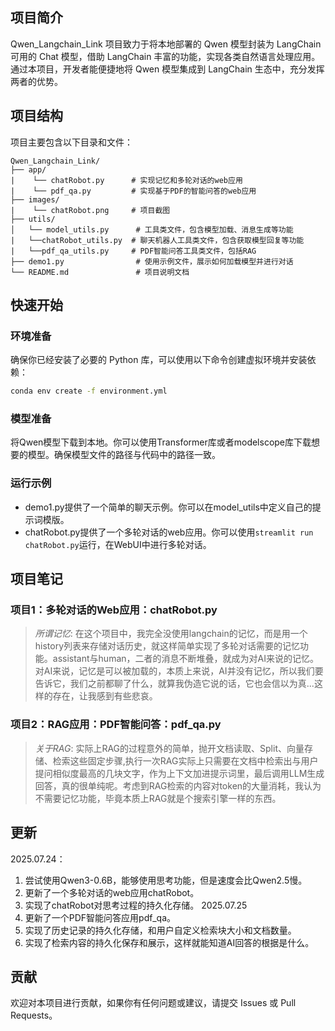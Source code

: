 ## 项目简介
Qwen_Langchain_Link 项目致力于将本地部署的 Qwen 模型封装为 LangChain 可用的 Chat 模型，借助 LangChain 丰富的功能，实现各类自然语言处理应用。通过本项目，开发者能便捷地将 Qwen 模型集成到 LangChain 生态中，充分发挥两者的优势。

## 项目结构
项目主要包含以下目录和文件：
```
Qwen_Langchain_Link/
├── app/
|    └── chatRobot.py      # 实现记忆和多轮对话的web应用
|    └── pdf_qa.py         # 实现基于PDF的智能问答的web应用
├── images/
|    └── chatRobot.png     # 项目截图
├── utils/
│   └── model_utils.py      # 工具类文件，包含模型加载、消息生成等功能
|   └──chatRobot_utils.py  # 聊天机器人工具类文件，包含获取模型回复等功能
|   └──pdf_qa_utils.py     # PDF智能问答工具类文件，包括RAG
├── demo1.py                # 使用示例文件，展示如何加载模型并进行对话
└── README.md               # 项目说明文档
```
## 快速开始
### 环境准备
确保你已经安装了必要的 Python 库，可以使用以下命令创建虚拟环境并安装依赖：
```bash
conda env create -f environment.yml
```
### 模型准备
将Qwen模型下载到本地。你可以使用Transformer库或者modelscope库下载想要的模型。确保模型文件的路径与代码中的路径一致。

### 运行示例
- demo1.py提供了一个简单的聊天示例。你可以在model_utils中定义自己的提示词模版。
- chatRobot.py提供了一个多轮对话的web应用。你可以使用`streamlit run chatRobot.py`运行，在WebUI中进行多轮对话。

## 项目笔记
### 项目1：多轮对话的Web应用：chatRobot.py
> *所谓记忆*:
在这个项目中，我完全没使用langchain的记忆，而是用一个history列表来存储对话历史，就这样简单实现了多轮对话需要的记忆功能。assistant与human，二者的消息不断堆叠，就成为对AI来说的记忆。对AI来说，记忆是可以被加载的，本质上来说，AI并没有记忆，所以我们要告诉它，我们之前都聊了什么，就算我伪造它说的话，它也会信以为真...这样的存在，让我感到有些悲哀。
### 项目2：RAG应用：PDF智能问答：pdf_qa.py
>*关于RAG*:
实际上RAG的过程意外的简单，抛开文档读取、Split、向量存储、检索这些固定步骤,执行一次RAG实际上只需要在文档中检索出与用户提问相似度最高的几块文字，作为上下文加进提示词里，最后调用LLM生成回答，真的很单纯呢。考虑到RAG检索的内容对token的大量消耗，我认为不需要记忆功能，毕竟本质上RAG就是个搜索引擎一样的东西。
## 更新
2025.07.24：
1. 尝试使用Qwen3-0.6B，能够使用思考功能，但是速度会比Qwen2.5慢。
2. 更新了一个多轮对话的web应用chatRobot。
3. 实现了chatRobot对思考过程的持久化存储。
2025.07.25
1. 更新了一个PDF智能问答应用pdf_qa。
2. 实现了历史记录的持久化存储，和用户自定义检索块大小和文档数量。
3. 实现了检索内容的持久化保存和展示，这样就能知道AI回答的根据是什么。


## 贡献
欢迎对本项目进行贡献，如果你有任何问题或建议，请提交 Issues 或 Pull Requests。
